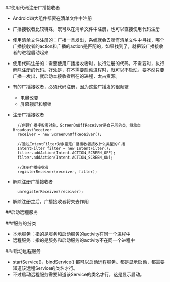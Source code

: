 ##使用代码注册广播接收者
* Android四大组件都要在清单文件中注册
* 广播接收者比较特殊，既可以在清单文件中注册，也可以直接使用代码注册
* 使用清单文件注册的：广播一旦发出，系统就会去所有清单文件中寻找，哪个广播接收者的action和广播的action是匹配的，如果找到了，就把该广播接收者的进程启动起来
* 使用代码注册的：需要使用广播接收者时，执行注册的代码，不需要时，执行解除注册的代码。好处是，在不需要启动进程时，就可以不启动。要不然只要广播一发出，就启动本接收者所在的进程，太占资源。
* 有的广播接收者，必须代码注册，因为这些广播发的很频繁
	* 电量改变
	* 屏幕锁屏和解锁
* 注册广播接收者

		//创建广播接收者对象，ScreenOnOffReceiver是自己写的类，继承自 BroadcastReceiver
		receiver = new ScreenOnOffReceiver();
		
		//通过IntentFilter对象指定广播接收者接收什么类型的广播
		IntentFilter filter = new IntentFilter();
		filter.addAction(Intent.ACTION_SCREEN_OFF);
		filter.addAction(Intent.ACTION_SCREEN_ON);
		
		//注册广播接收者
		registerReceiver(receiver, filter);

* 解除注册广播接收者

		unregisterReceiver(receiver);

* 解除注册之后，广播接收者将失去作用

##启动远程服务

###服务的分类
* 本地服务：指的是服务和启动服务的activity在同一个进程中
* 远程服务：指的是服务和启动服务的activity不在同一个进程中

###启动远程服务
* startService()，bindService() 都可以启动远程服务。都是显示启动，都需要知道该远程Service的类名才行。
* 不过启动远程服务需要知道该Service的类名才行，这是显示启动。